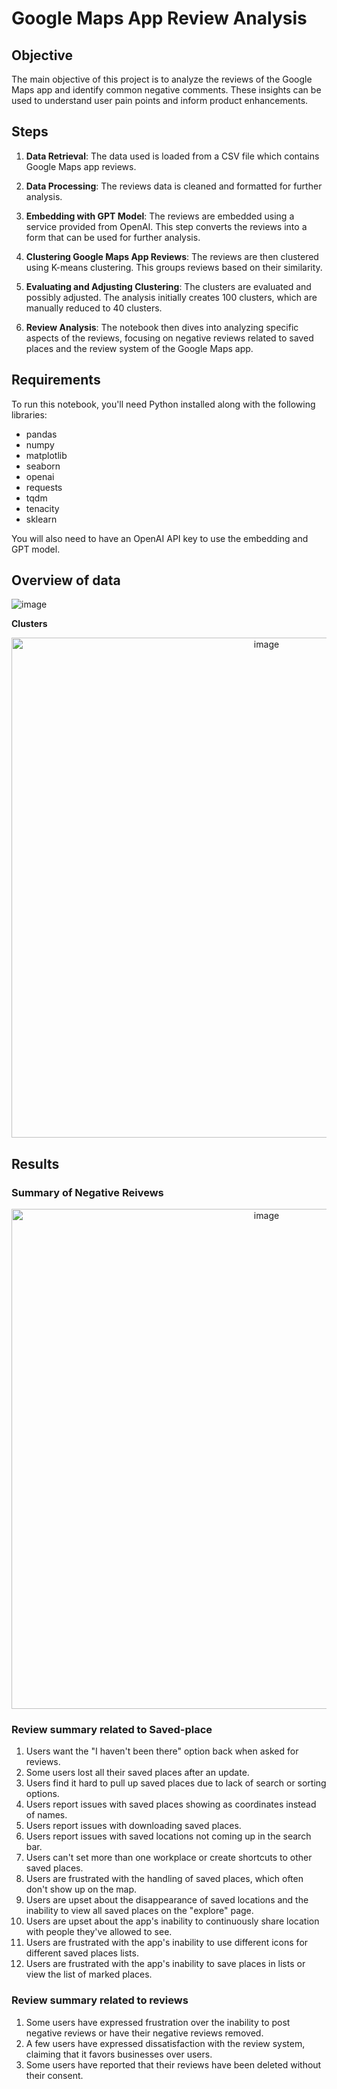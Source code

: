 # Google Maps App Review Analysis

## Objective

The main objective of this project is to analyze the reviews of the Google Maps app and identify common negative comments. These insights can be used to understand user pain points and inform product enhancements.


## Steps

1. **Data Retrieval**: The data used is loaded from a CSV file which contains Google Maps app reviews.

2. **Data Processing**: The reviews data is cleaned and formatted for further analysis.

3. **Embedding with GPT Model**: The reviews are embedded using a service provided from OpenAI. This step converts the reviews into a form that can be used for further analysis.

4. **Clustering Google Maps App Reviews**: The reviews are then clustered using K-means clustering. This groups reviews based on their similarity.

5. **Evaluating and Adjusting Clustering**: The clusters are evaluated and possibly adjusted. The analysis initially creates 100 clusters, which are manually reduced to 40 clusters.

6. **Review Analysis**: The notebook then dives into analyzing specific aspects of the reviews, focusing on negative reviews related to saved places and the review system of the Google Maps app.

## Requirements

To run this notebook, you'll need Python installed along with the following libraries:

- pandas
- numpy
- matplotlib
- seaborn
- openai
- requests
- tqdm
- tenacity
- sklearn

You will also need to have an OpenAI API key to use the embedding and GPT model.


## Overview of data

![image](https://github.com/dlworudgg/googl_maps_app_review_analysis/assets/37742961/b683e682-4d3b-43c3-bc25-eb322098a2a5)


**Clusters**
<p align="center">
<img width="800" alt="image" src="https://github.com/dlworudgg/googl_maps_app_review_analysis/assets/37742961/7a01851b-3e73-4ee0-8a06-c7699c9f4ed7">
</p>



## Results

### Summary of Negative Reivews

<p align="center">
<img width="800" alt="image" src="https://github.com/dlworudgg/googl_maps_app_review_analysis/assets/37742961/ecacf4a7-76a3-4437-b67e-7034454eda78">
</p>


### Review summary related to Saved-place

1. Users want the "I haven't been there" option back when asked for reviews.
2. Some users lost all their saved places after an update.
3. Users find it hard to pull up saved places due to lack of search or sorting options.
4. Users report issues with saved places showing as coordinates instead of names.
5. Users report issues with downloading saved places.
6. Users report issues with saved locations not coming up in the search bar.
7. Users can't set more than one workplace or create shortcuts to other saved places.
8. Users are frustrated with the handling of saved places, which often don't show up on the map.
9. Users are upset about the disappearance of saved locations and the inability to view all saved places on the "explore" page.
10. Users are upset about the app's inability to continuously share location with people they've allowed to see.
11. Users are frustrated with the app's inability to use different icons for different saved places lists.
12. Users are frustrated with the app's inability to save places in lists or view the list of marked places.


### Review summary related to reviews

1. Some users have expressed frustration over the inability to post negative reviews or have their negative reviews removed.
2. A few users have expressed dissatisfaction with the review system, claiming that it favors businesses over users.
3. Some users have reported that their reviews have been deleted without their consent.

